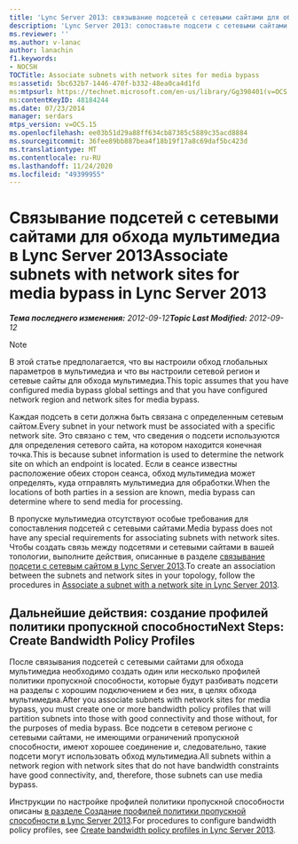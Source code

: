 ```yaml
---
title: 'Lync Server 2013: связывание подсетей с сетевыми сайтами для обхода мультимедиа'
description: 'Lync Server 2013: сопоставьте подсети с сетевыми сайтами для обхода мультимедиа.'
ms.reviewer: ''
ms.author: v-lanac
author: lanachin
f1.keywords:
- NOCSH
TOCTitle: Associate subnets with network sites for media bypass
ms:assetid: 5bc632b7-1446-470f-b332-48ea0ca4d1fd
ms:mtpsurl: https://technet.microsoft.com/en-us/library/Gg398401(v=OCS.15)
ms:contentKeyID: 48184244
ms.date: 07/23/2014
manager: serdars
mtps_version: v=OCS.15
ms.openlocfilehash: ee03b51d29a88ff634cb87385c5889c35acd8884
ms.sourcegitcommit: 36fee89bb887bea4f18b19f17a8c69daf5bc423d
ms.translationtype: MT
ms.contentlocale: ru-RU
ms.lasthandoff: 11/24/2020
ms.locfileid: "49399955"
---
```

# <a name="associate-subnets-with-network-sites-for-media-bypass-in-lync-server-2013"></a><span data-ttu-id="9bb53-103">Связывание подсетей с сетевыми сайтами для обхода мультимедиа в Lync Server 2013</span><span class="sxs-lookup"><span data-stu-id="9bb53-103">Associate subnets with network sites for media bypass in Lync Server 2013</span></span>

<div data-xmlns="http://www.w3.org/1999/xhtml">

<div class="topic" data-xmlns="http://www.w3.org/1999/xhtml" data-msxsl="urn:schemas-microsoft-com:xslt" data-cs="https://msdn.microsoft.com/">

<div data-asp="https://msdn2.microsoft.com/asp">



</div>

<div id="mainSection">

<div id="mainBody"><span data-ttu-id="9bb53-104">

<span> </span></span><span class="sxs-lookup"><span data-stu-id="9bb53-104">

<span> </span></span></span>

<span data-ttu-id="9bb53-105">_**Тема последнего изменения:** 2012-09-12_</span><span class="sxs-lookup"><span data-stu-id="9bb53-105">_**Topic Last Modified:** 2012-09-12_</span></span>

<div>


> [!NOTE]  
> <span data-ttu-id="9bb53-106">В этой статье предполагается, что вы настроили обход глобальных параметров в мультимедиа и что вы настроили сетевой регион и сетевые сайты для обхода мультимедиа.</span><span class="sxs-lookup"><span data-stu-id="9bb53-106">This topic assumes that you have configured media bypass global settings and that you have configured network region and network sites for media bypass.</span></span>



</div>

<span data-ttu-id="9bb53-107">Каждая подсеть в сети должна быть связана с определенным сетевым сайтом.</span><span class="sxs-lookup"><span data-stu-id="9bb53-107">Every subnet in your network must be associated with a specific network site.</span></span> <span data-ttu-id="9bb53-108">Это связано с тем, что сведения о подсети используются для определения сетевого сайта, на котором находится конечная точка.</span><span class="sxs-lookup"><span data-stu-id="9bb53-108">This is because subnet information is used to determine the network site on which an endpoint is located.</span></span> <span data-ttu-id="9bb53-109">Если в сеансе известны расположение обеих сторон сеанса, обход мультимедиа может определять, куда отправлять мультимедиа для обработки.</span><span class="sxs-lookup"><span data-stu-id="9bb53-109">When the locations of both parties in a session are known, media bypass can determine where to send media for processing.</span></span>

<span data-ttu-id="9bb53-110">В пропуске мультимедиа отсутствуют особые требования для сопоставления подсетей с сетевыми сайтами.</span><span class="sxs-lookup"><span data-stu-id="9bb53-110">Media bypass does not have any special requirements for associating subnets with network sites.</span></span> <span data-ttu-id="9bb53-111">Чтобы создать связь между подсетями и сетевыми сайтами в вашей топологии, выполните действия, описанные в разделе [связывание подсети с сетевым сайтом в Lync Server 2013](lync-server-2013-associate-a-subnet-with-a-network-site.md).</span><span class="sxs-lookup"><span data-stu-id="9bb53-111">To create an association between the subnets and network sites in your topology, follow the procedures in [Associate a subnet with a network site in Lync Server 2013](lync-server-2013-associate-a-subnet-with-a-network-site.md).</span></span>

<div>

## <a name="next-steps-create-bandwidth-policy-profiles"></a><span data-ttu-id="9bb53-112">Дальнейшие действия: создание профилей политики пропускной способности</span><span class="sxs-lookup"><span data-stu-id="9bb53-112">Next Steps: Create Bandwidth Policy Profiles</span></span>

<span data-ttu-id="9bb53-113">После связывания подсетей с сетевыми сайтами для обхода мультимедиа необходимо создать один или несколько профилей политики пропускной способности, которые будут разбивать подсети на разделы с хорошим подключением и без них, в целях обхода мультимедиа.</span><span class="sxs-lookup"><span data-stu-id="9bb53-113">After you associate subnets with network sites for media bypass, you must create one or more bandwidth policy profiles that will partition subnets into those with good connectivity and those without, for the purposes of media bypass.</span></span> <span data-ttu-id="9bb53-114">Все подсети в сетевом регионе с сетевыми сайтами, не имеющими ограничений пропускной способности, имеют хорошее соединение и, следовательно, такие подсети могут использовать обход мультимедиа.</span><span class="sxs-lookup"><span data-stu-id="9bb53-114">All subnets within a network region with network sites that do not have bandwidth constraints have good connectivity, and, therefore, those subnets can use media bypass.</span></span>

<span data-ttu-id="9bb53-115">Инструкции по настройке профилей политики пропускной способности описаны [в разделе Создание профилей политики пропускной способности в Lync Server 2013](lync-server-2013-create-bandwidth-policy-profiles.md).</span><span class="sxs-lookup"><span data-stu-id="9bb53-115">For procedures to configure bandwidth policy profiles, see [Create bandwidth policy profiles in Lync Server 2013](lync-server-2013-create-bandwidth-policy-profiles.md).</span></span>

<span data-ttu-id="9bb53-116"></div>

</div>

<span> </span>

</div>

</div>

</span><span class="sxs-lookup"><span data-stu-id="9bb53-116"></div>

</div>

<span> </span>

</div>

</div>

</span></span></div>

